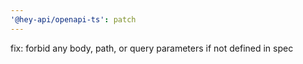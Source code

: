 ```yaml
---
'@hey-api/openapi-ts': patch
---
```


fix: forbid any body, path, or query parameters if not defined in spec
